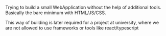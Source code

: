 Trying to build a small WebApplication without the help of additional tools.  
Basically the bare minimum with HTML/JS/CSS.  

This way of building is later required for a project at university, where we are not allowed to use frameworks or tools like react/typescript
